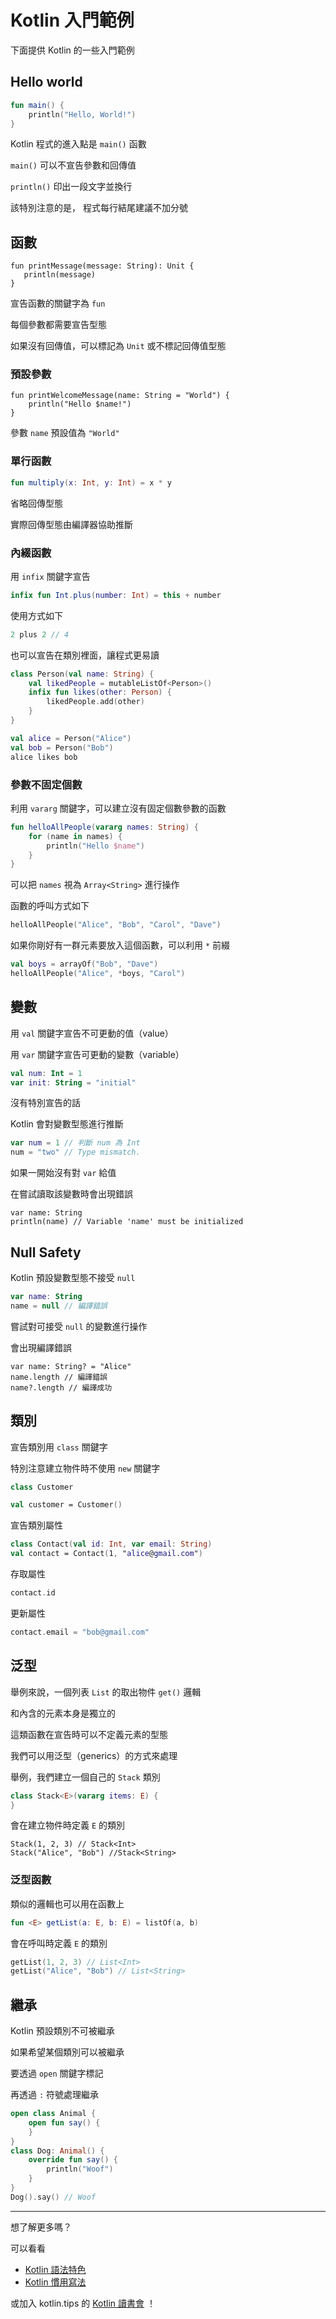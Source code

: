 # Kotlin 入門範例
下面提供 Kotlin  的一些入門範例

## Hello world
```kotlin
fun main() {                        
    println("Hello, World!")
}
```

Kotlin 程式的進入點是 `main()` 函數
 
`main()` 可以不宣告參數和回傳值
 
`println()` 印出一段文字並換行
 
該特別注意的是， 程式每行結尾建議不加分號
 
## 函數
 
 ```
fun printMessage(message: String): Unit {
	println(message)
}
```
 
宣告函數的關鍵字為 `fun`

每個參數都需要宣告型態

如果沒有回傳值，可以標記為 `Unit` 或不標記回傳值型態
 
### 預設參數
 
```
fun printWelcomeMessage(name: String = "World") {
	println("Hello $name!")
}
```
 參數 `name` 預設值為 `"World"`

### 單行函數

```kotlin
fun multiply(x: Int, y: Int) = x * y
```

省略回傳型態

實際回傳型態由編譯器協助推斷

### 內綴函數
用 `infix` 關鍵字宣告

```kotlin
infix fun Int.plus(number: Int) = this + number
```

使用方式如下

```kotlin
2 plus 2 // 4
```

也可以宣告在類別裡面，讓程式更易讀

```kotlin
class Person(val name: String) {
    val likedPeople = mutableListOf<Person>()
    infix fun likes(other: Person) {
        likedPeople.add(other) 
	}
}

val alice = Person("Alice")
val bob = Person("Bob")
alice likes bob    
```
 
### 參數不固定個數
利用 `vararg` 關鍵字，可以建立沒有固定個數參數的函數
 
```kotlin
fun helloAllPeople(vararg names: String) {
    for (name in names) {
	    println("Hello $name")
	}
}
```

可以把 `names` 視為 `Array<String>` 進行操作

函數的呼叫方式如下

```kotlin
helloAllPeople("Alice", "Bob", "Carol", "Dave")
```

如果你剛好有一群元素要放入這個函數，可以利用 `*` 前綴

```kotlin
val boys = arrayOf("Bob", "Dave")  
helloAllPeople("Alice", *boys, "Carol")
```

## 變數

用 `val` 關鍵字宣告不可更動的值（value）

用 `var` 關鍵字宣告可更動的變數（variable）

```kotlin
val num: Int = 1 
var init: String = "initial"
```

沒有特別宣告的話

Kotlin 會對變數型態進行推斷

```kotlin
var num = 1 // 判斷 num 為 Int
num = "two" // Type mismatch.
```

如果一開始沒有對 `var` 給值

在嘗試讀取該變數時會出現錯誤

```
var name: String
println(name) // Variable 'name' must be initialized
```
## Null Safety
 
Kotlin 預設變數型態不接受 `null`

```kotlin
var name: String  
name = null // 編譯錯誤
```
 
嘗試對可接受 `null` 的變數進行操作
 
會出現編譯錯誤
 
```
var name: String? = "Alice"  
name.length // 編譯錯誤
name?.length // 編譯成功
```

## 類別

宣告類別用 `class` 關鍵字

特別注意建立物件時不使用 `new` 關鍵字

```kotlin
class Customer

val customer = Customer()
```

宣告類別屬性

```kotlin
class Contact(val id: Int, var email: String)
val contact = Contact(1, "alice@gmail.com")
```

存取屬性

```kotlin
contact.id
```

更新屬性

```kotlin
contact.email = "bob@gmail.com"
```
 
## 泛型

舉例來說，一個列表 `List` 的取出物件 `get()` 邏輯

和內含的元素本身是獨立的

這類函數在宣告時可以不定義元素的型態

我們可以用泛型（generics）的方式來處理

舉例，我們建立一個自己的 `Stack` 類別

```kotlin
class Stack<E>(vararg items: E) {
}
```

會在建立物件時定義 `E` 的類別

```
Stack(1, 2, 3) // Stack<Int>
Stack("Alice", "Bob") //Stack<String>
```
 
### 泛型函數

類似的邏輯也可以用在函數上

```kotlin
fun <E> getList(a: E, b: E) = listOf(a, b)
```

會在呼叫時定義 `E` 的類別

```kotlin
getList(1, 2, 3) // List<Int>
getList("Alice", "Bob") // List<String>
```

## 繼承

Kotlin 預設類別不可被繼承

如果希望某個類別可以被繼承

要透過 `open` 關鍵字標記

再透過 `:` 符號處理繼承

```kotlin
open class Animal {  
    open fun say() {  
    }  
}  
class Dog: Animal() {  
    override fun say() {  
        println("Woof")  
    }  
}  
Dog().say() // Woof
```
----

想了解更多嗎？

可以看看 

* [Kotlin 語法特色](kotlin-syntax.md)
* [Kotlin 慣用寫法](idioms.md)

或加入 kotlin.tips 的 [Kotlin 讀書會](https://tw.kotlin.tips/study-jams) ！
